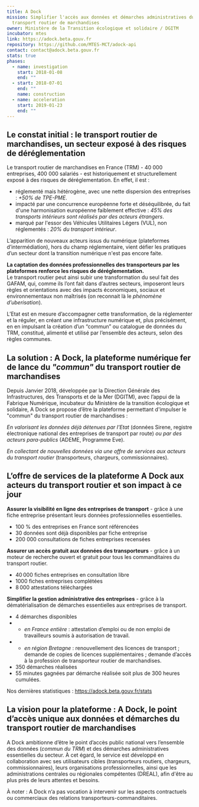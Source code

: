 ```yaml
---
title: A Dock
mission: Simplifier l'accès aux données et démarches administratives du
  transport routier de marchandises
owner: Ministère de la Transition écologique et solidaire / DGITM
incubator: mtes
link: https://adock.beta.gouv.fr
repository: https://github.com/MTES-MCT/adock-api
contact: contact@adock.beta.gouv.fr
stats: true
phases:
  - name: investigation
    start: 2018-01-08
    end: ""
  - start: 2018-07-01
    end: ""
    name: construction
  - name: acceleration
    start: 2019-01-23
    end: ""
---
```

## Le constat initial : le transport routier de marchandises, un secteur exposé à des risques de déréglementation

Le transport routier de marchandises en France (TRM) - 40 000 entreprises, 400 000 salariés -  est historiquement et structurellement exposé à des risques de déréglementation. En effet, il est : 

* réglementé mais hétérogène, avec une nette dispersion des entreprises : *+50% de TPE-PME*.   
* impacté par une concurrence européenne forte et déséquilibrée, du fait d'une harmonisation européenne faiblement effective : *45% des transports intérieurs sont réalisés par des acteurs étrangers*.  
* marqué par l'essor des Véhicules Utilitaires Légers (VUL), non réglementés : *20% du transport intérieur*.

L’apparition de nouveaux acteurs issus du numérique (plateformes d’intermédiation), hors du champ réglementaire, vient défier les pratiques d’un secteur dont la transition numérique n'est pas encore faite.  

**La captation des données professionnelles des transporteurs par les plateformes renforce les risques de déréglementation.**\
Le transport routier peut ainsi subir une transformation du seul fait des GAFAM, qui, comme ils l’ont fait dans d’autres secteurs, imposeront leurs règles et orientations avec des impacts économiques, sociaux et environnementaux non maîtrisés (on reconnait là le *phénomène d’uberisation*).

L’Etat est en mesure d’accompagner cette transformation, de la réglementer et la réguler, en créant une infrastructure numérique et, plus précisément, en en impulsant la création d’un “commun” ou catalogue de données du TRM, constitué, alimenté et utilisé par l’ensemble des  acteurs, selon des règles communes.  

## La solution : A Dock, la plateforme numérique fer de lance du *"commun"* du transport routier de marchandises

Depuis Janvier 2018, développée par la Direction Générale des Infrastructures, des Transports et de la Mer (DGITM), avec l’appui de la Fabrique Numérique, incubateur du Ministère de la transition écologique et solidaire,  A Dock se propose d’être la plateforme permettant d'impulser le "commun" du transport routier de marchandises :

*En valorisant les données déjà détenues par l’Etat* (données Sirene, registre électronique national des entreprises de transport par route) *ou par des acteurs para-publics* (ADEME, Programme Eve).

*En collectant de nouvelles données via une offre de services aux acteurs du transport routier* (transporteurs, chargeurs, commissionnaires).

## L’offre de services de la plateforme A Dock aux acteurs du transport routier et son impact à ce jour

**Assurer la visibilité en ligne des entreprises de transport** - grâce à une fiche entreprise présentant leurs données professionnelles essentielles.

* 100 % des entreprises en France sont référencées
* 30 données sont déjà disponibles par fiche entreprise
* 200 000 consultations de fiches entreprises recensées

**Assurer un accès gratuit aux données des transporteurs** - grâce à un moteur de recherche ouvert et gratuit pour tous les commanditaires du transport routier.

* 40 000 fiches entreprises en consultation libre
* 1000 fiches entreprises complétées
* 8 000 attestations téléchargées

**Simplifier la gestion administrative des entreprises** - grâce à la dématérialisation de démarches essentielles aux entreprises de transport.

* 4 démarches disponibles
* * *en France entière* : attestation d’emploi ou de non emploi de travailleurs soumis à autorisation de travail.
* * *en région Bretagne* : renouvellement des licences de transport ; demande de copies de licences supplémentaires ; demande d’accès à la profession de transporteur routier de marchandises.
* 350 démarches réalisées
* 55 minutes gagnées par démarche réalisée soit plus de 300 heures cumulées.

Nos dernières statistiques : https://adock.beta.gouv.fr/stats

## La vision pour la plateforme : A Dock, le point d’accès unique aux données et démarches du transport routier de marchandises

A Dock ambitionne d’être le point d’accès public national vers l’ensemble des données (*commun du TRM*) et des démarches administratives essentielles du secteur.
À cet égard, le service est développé en collaboration avec ses utilisateurs cibles (transporteurs routiers, chargeurs, commissionnaires), leurs organisations professionnelles, ainsi que les administrations centrales ou régionales compétentes (DREAL), afin d'être au plus près de leurs attentes et besoins.

À  noter : A Dock n‘a pas vocation à intervenir sur les aspects contractuels ou commerciaux des relations transporteurs-commanditaires.